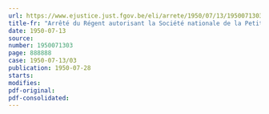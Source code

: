 ```yaml
---
url: https://www.ejustice.just.fgov.be/eli/arrete/1950/07/13/1950071303/justel
title-fr: "Arrêté du Régent autorisant la Société nationale de la Petite Propriété Terrienne à émettre, sous la garantie de l'Etat, un emprunt de 100 millions de francs"
date: 1950-07-13
source:
number: 1950071303
page: 888888
case: 1950-07-13/03
publication: 1950-07-28
starts:
modifies:
pdf-original:
pdf-consolidated:
---
```


